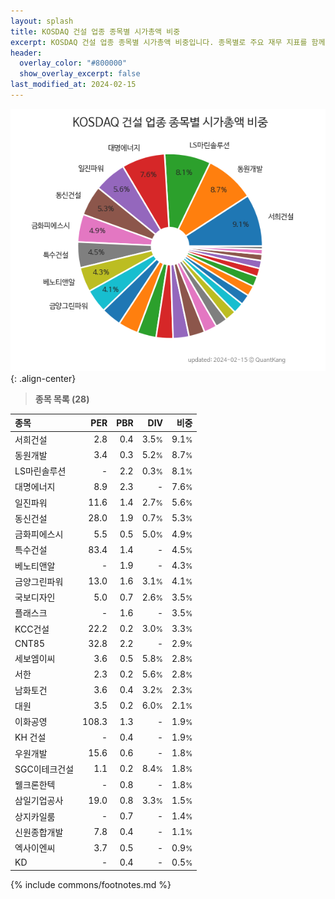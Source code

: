 ```yaml
---
layout: splash
title: KOSDAQ 건설 업종 종목별 시가총액 비중
excerpt: KOSDAQ 건설 업종 종목별 시가총액 비중입니다. 종목별로 주요 재무 지표를 함께 표시합니다.
header:
  overlay_color: "#800000"
  show_overlay_excerpt: false
last_modified_at: 2024-02-15
---
```



![KOSDAQ 건설 업종 종목별 시가총액 비중](/stats/sector/images/kosdaq_업종_건설_종목.png){: .align-center}


> **종목 목록 (28)**<a id="list"></a>

| **종목** | **PER** | **PBR** | **DIV** | **비중** |
| :------- | ------: | ------: | ------: | -------: |
| 서희건설 | 2.8 | 0.4 | 3.5<small>%</small> | 9.1<small>%</small> |
| 동원개발 | 3.4 | 0.3 | 5.2<small>%</small> | 8.7<small>%</small> |
| LS마린솔루션 | - | 2.2 | 0.3<small>%</small> | 8.1<small>%</small> |
| 대명에너지 | 8.9 | 2.3 | - | 7.6<small>%</small> |
| 일진파워 | 11.6 | 1.4 | 2.7<small>%</small> | 5.6<small>%</small> |
| 동신건설 | 28.0 | 1.9 | 0.7<small>%</small> | 5.3<small>%</small> |
| 금화피에스시 | 5.5 | 0.5 | 5.0<small>%</small> | 4.9<small>%</small> |
| 특수건설 | 83.4 | 1.4 | - | 4.5<small>%</small> |
| 베노티앤알 | - | 1.9 | - | 4.3<small>%</small> |
| 금양그린파워 | 13.0 | 1.6 | 3.1<small>%</small> | 4.1<small>%</small> |
| 국보디자인 | 5.0 | 0.7 | 2.6<small>%</small> | 3.5<small>%</small> |
| 플래스크 | - | 1.6 | - | 3.5<small>%</small> |
| KCC건설 | 22.2 | 0.2 | 3.0<small>%</small> | 3.3<small>%</small> |
| CNT85 | 32.8 | 2.2 | - | 2.9<small>%</small> |
| 세보엠이씨 | 3.6 | 0.5 | 5.8<small>%</small> | 2.8<small>%</small> |
| 서한 | 2.3 | 0.2 | 5.6<small>%</small> | 2.8<small>%</small> |
| 남화토건 | 3.6 | 0.4 | 3.2<small>%</small> | 2.3<small>%</small> |
| 대원 | 3.5 | 0.2 | 6.0<small>%</small> | 2.1<small>%</small> |
| 이화공영 | 108.3 | 1.3 | - | 1.9<small>%</small> |
| KH 건설 | - | 0.4 | - | 1.9<small>%</small> |
| 우원개발 | 15.6 | 0.6 | - | 1.8<small>%</small> |
| SGC이테크건설 | 1.1 | 0.2 | 8.4<small>%</small> | 1.8<small>%</small> |
| 웰크론한텍 | - | 0.8 | - | 1.8<small>%</small> |
| 삼일기업공사 | 19.0 | 0.8 | 3.3<small>%</small> | 1.5<small>%</small> |
| 상지카일룸 | - | 0.7 | - | 1.4<small>%</small> |
| 신원종합개발 | 7.8 | 0.4 | - | 1.1<small>%</small> |
| 엑사이엔씨 | 3.7 | 0.5 | - | 0.9<small>%</small> |
| KD | - | 0.4 | - | 0.5<small>%</small> |

{% include commons/footnotes.md %}